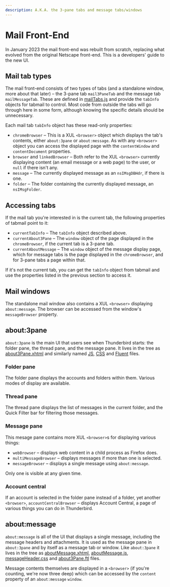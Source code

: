 ```yaml
---
description: A.K.A. the 3-pane tabs and message tabs/windows
---
```


# Mail Front-End

In January 2023 the mail front-end was rebuilt from scratch, replacing what evolved from the original Netscape front-end. This is a developers' guide to the new UI.

## Mail tab types

The mail front-end consists of two types of tabs (and a standalone window, more about that later) – the 3-pane tab `mail3PaneTab` and the message tab `mailMessageTab`. These are defined in [mailTabs.js](https://searchfox.org/comm-central/source/mail/base/content/mailTabs.js) and provide the `tabInfo` objects for tabmail to control. Most code from outside the tabs will go through here in some form, although knowing the specific details should be unnecessary.

Each mail tab `tabInfo` object has these read-only properties:

* `chromeBrowser` – This is a XUL `<browser>` object which displays the tab's contents, either `about:3pane` or `about:message`. As with any `<browser>` object you can access the displayed page with the `contentWindow` and `contentDocument` properties.
* `browser` and `linkedBrowser` – Both refer to the XUL `<browser>` currently displaying content (an email message or a web page) to the user, or `null` if there isn't any.
* `message` – The currently displayed message as an `nsIMsgDBHdr`, if there is one.
* `folder` – The folder containing the currently displayed message, an `nsIMsgFolder`.

## Accessing tabs

If the mail tab you're interested in is the current tab, the following properties of tabmail point to it:

* `currentTabInfo` – The `tabInfo` object described above.
* `currentAbout3Pane` – The `window` object of the page displayed in the `chromeBrowser`, if the current tab is a 3-pane tab.
* `currentAboutMessage` – The `window` object of the message display page, which for message tabs is the page displayed in the `chromeBrowser`, and for 3-pane tabs a page within that.

If it's not the current tab, you can get the `tabInfo` object from tabmail and use the properties listed in the previous section to access it.

## Mail windows

The standalone mail window also contains a XUL `<browser>` displaying `about:message`. The browser can be accessed from the window's `messageBrowser` property.

## about:3pane

`about:3pane` is the main UI that users see when Thunderbird starts: the folder pane, the thread pane, and the message pane. It lives in the tree as [about3Pane.xhtml](https://searchfox.org/comm-central/source/mail/base/content/about3Pane.xhtml) and similarly named [JS](https://searchfox.org/comm-central/source/mail/base/content/about3Pane.js), [CSS](https://searchfox.org/comm-central/source/mail/themes/shared/mail/about3Pane.css) and [Fluent](https://searchfox.org/comm-central/source/mail/locales/en-US/messenger/about3Pane.ftl) files.

### Folder pane

The folder pane displays the accounts and folders within them. Various modes of display are available.

### Thread pane

The thread pane displays the list of messages in the current folder, and the Quick Filter bar for filtering those messages.

### Message pane

This mesage pane contains more XUL `<browser>`s for displaying various things:

* `webBrowser` – displays web content in a child process as Firefox does.
* `multiMessageBrowser` – displays messages if more than one is selected.
* `messageBrowser` – displays a single message using `about:message`.

Only one is visible at any given time.

### Account central

If an account is selected in the folder pane instead of a folder, yet another `<browser>`, `accountCentralBrowser` – displays Account Central, a page of various things you can do in Thunderbird.

## about:message

`about:message` is all of the UI that displays a single message, including the message headers and attachments. It is used as the message pane in `about:3pane` and by itself as a message tab or window. Like `about:3pane` it lives in the tree as [aboutMessage.xhtml](https://searchfox.org/comm-central/source/mail/base/content/aboutMessage.xhtml), [aboutMessage.js](https://searchfox.org/comm-central/source/mail/base/content/aboutMessage.js), [messageHeader.css](https://searchfox.org/comm-central/source/mail/themes/shared/mail/messageHeader.css) and [about3Pane.ftl](https://searchfox.org/comm-central/source/mail/locales/en-US/messenger/about3Pane.ftl) files.

Message contents themselves are displayed in a `<browser>` (if you're counting, we're now three deep) which can be accessed by the `content` property of an `about:message` `window`.
